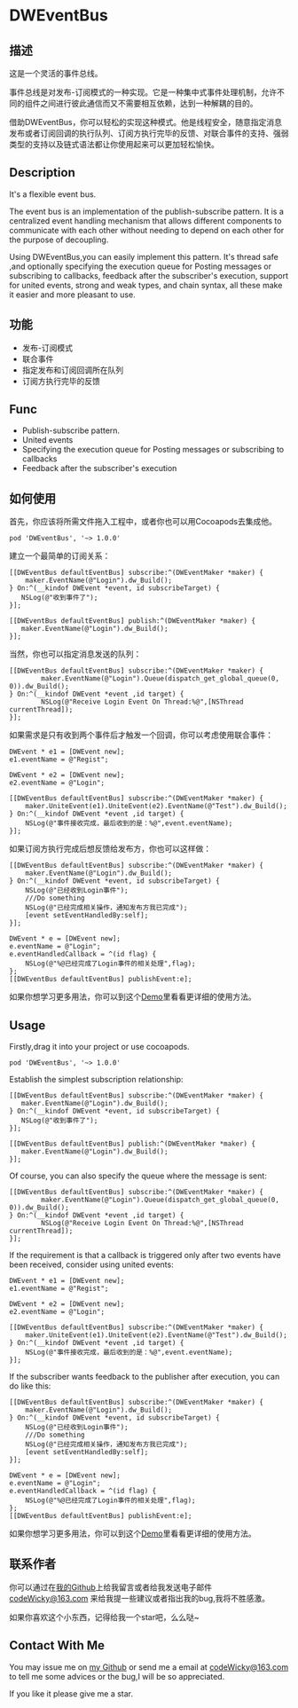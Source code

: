 # DWEventBus

## 描述
这是一个灵活的事件总线。

事件总线是对发布-订阅模式的一种实现。它是一种集中式事件处理机制，允许不同的组件之间进行彼此通信而又不需要相互依赖，达到一种解耦的目的。

借助DWEventBus，你可以轻松的实现这种模式。他是线程安全，随意指定消息发布或者订阅回调的执行队列、订阅方执行完毕的反馈、对联合事件的支持、强弱类型的支持以及链式语法都让你使用起来可以更加轻松愉快。


## Description
It's a flexible event bus.

The event bus is an implementation of the publish-subscribe pattern. It is a centralized event handling mechanism that allows different components to communicate with each other without needing to depend on each other for the purpose of decoupling.

Using DWEventBus,you can easily implement this pattern. It's thread safe ,and optionally specifying the execution queue for Posting messages or subscribing to callbacks, feedback after the subscriber's execution, support for united events, strong and weak types, and chain syntax, all these make it easier and more pleasant to use.

## 功能
- 发布-订阅模式
- 联合事件
- 指定发布和订阅回调所在队列
- 订阅方执行完毕的反馈

## Func
- Publish-subscribe pattern.
- United events
- Specifying the execution queue for Posting messages or subscribing to callbacks
- Feedback after the subscriber's execution

## 如何使用
首先，你应该将所需文件拖入工程中，或者你也可以用Cocoapods去集成他。

```
pod 'DWEventBus', '~> 1.0.0'
```

建立一个最简单的订阅关系：

```
[[DWEventBus defaultEventBus] subscribe:^(DWEventMaker *maker) {
    maker.EventName(@"Login").dw_Build();
} On:^(__kindof DWEvent *event, id subscribeTarget) {
   NSLog(@"收到事件了");
}];
 
[[DWEventBus defaultEventBus] publish:^(DWEventMaker *maker) {
   maker.EventName(@"Login").dw_Build();
}];
```

当然，你也可以指定消息发送的队列：

```
[[DWEventBus defaultEventBus] subscribe:^(DWEventMaker *maker) {
		maker.EventName(@"Login").Queue(dispatch_get_global_queue(0, 0)).dw_Build();
} On:^(__kindof DWEvent *event ,id target) {
        NSLog(@"Receive Login Event On Thread:%@",[NSThread currentThread]);
}];
```

如果需求是只有收到两个事件后才触发一个回调，你可以考虑使用联合事件：

```
DWEvent * e1 = [DWEvent new];
e1.eventName = @"Regist";
    
DWEvent * e2 = [DWEvent new];
e2.eventName = @"Login";
    
[[DWEventBus defaultEventBus] subscribe:^(DWEventMaker *maker) {
    maker.UniteEvent(e1).UniteEvent(e2).EventName(@"Test").dw_Build();
} On:^(__kindof DWEvent *event ,id target) {
    NSLog(@"事件接收完成，最后收到的是：%@",event.eventName);
}];
```

如果订阅方执行完成后想反馈给发布方，你也可以这样做：

```
[[DWEventBus defaultEventBus] subscribe:^(DWEventMaker *maker) {
    maker.EventName(@"Login").dw_Build();
} On:^(__kindof DWEvent *event, id subscribeTarget) {
    NSLog(@"已经收到Login事件");
    ///Do something
    NSLog(@"已经完成相关操作，通知发布方我已完成");
    [event setEventHandledBy:self];
}];
    
DWEvent * e = [DWEvent new];
e.eventName = @"Login";
e.eventHandledCallback = ^(id flag) {
    NSLog(@"%@已经完成了Login事件的相关处理",flag);
};
[[DWEventBus defaultEventBus] publishEvent:e];
```

如果你想学习更多用法，你可以到这个[Demo](https://github.com/CodeWicky/DWEventBus/tree/master/DEMO)里看看更详细的使用方法。

## Usage
Firstly,drag it into your project or use cocoapods.

```
pod 'DWEventBus', '~> 1.0.0'
```

Establish the simplest subscription relationship:

```
[[DWEventBus defaultEventBus] subscribe:^(DWEventMaker *maker) {
   maker.EventName(@"Login").dw_Build();
} On:^(__kindof DWEvent *event, id subscribeTarget) {
   NSLog(@"收到事件了");
}];
 
[[DWEventBus defaultEventBus] publish:^(DWEventMaker *maker) {
   maker.EventName(@"Login").dw_Build();
}];
```

Of course, you can also specify the queue where the message is sent:

```
[[DWEventBus defaultEventBus] subscribe:^(DWEventMaker *maker) {
		maker.EventName(@"Login").Queue(dispatch_get_global_queue(0, 0)).dw_Build();
} On:^(__kindof DWEvent *event ,id target) {
        NSLog(@"Receive Login Event On Thread:%@",[NSThread currentThread]);
}];
```

If the requirement is that a callback is triggered only after two events have been received, consider using united events:

```
DWEvent * e1 = [DWEvent new];
e1.eventName = @"Regist";
    
DWEvent * e2 = [DWEvent new];
e2.eventName = @"Login";
    
[[DWEventBus defaultEventBus] subscribe:^(DWEventMaker *maker) {
    maker.UniteEvent(e1).UniteEvent(e2).EventName(@"Test").dw_Build();
} On:^(__kindof DWEvent *event ,id target) {
    NSLog(@"事件接收完成，最后收到的是：%@",event.eventName);
}];
```

If the subscriber wants feedback to the publisher after execution, you can do like this:

```
[[DWEventBus defaultEventBus] subscribe:^(DWEventMaker *maker) {
    maker.EventName(@"Login").dw_Build();
} On:^(__kindof DWEvent *event, id subscribeTarget) {
    NSLog(@"已经收到Login事件");
    ///Do something
    NSLog(@"已经完成相关操作，通知发布方我已完成");
    [event setEventHandledBy:self];
}];
    
DWEvent * e = [DWEvent new];
e.eventName = @"Login";
e.eventHandledCallback = ^(id flag) {
    NSLog(@"%@已经完成了Login事件的相关处理",flag);
};
[[DWEventBus defaultEventBus] publishEvent:e];
```

如果你想学习更多用法，你可以到这个[Demo](https://github.com/CodeWicky/DWEventBus/tree/master/DEMO)里看看更详细的使用方法。

## 联系作者

你可以通过在[我的Github](https://github.com/CodeWicky/DWEventBus)上给我留言或者给我发送电子邮件 codeWicky@163.com 来给我提一些建议或者指出我的bug,我将不胜感激。

如果你喜欢这个小东西，记得给我一个star吧，么么哒~

## Contact With Me
You may issue me on [my Github](https://github.com/CodeWicky/DWEventBus) or send me a email at  codeWicky@163.com  to tell me some advices or the bug,I will be so appreciated.

If you like it please give me a star.


